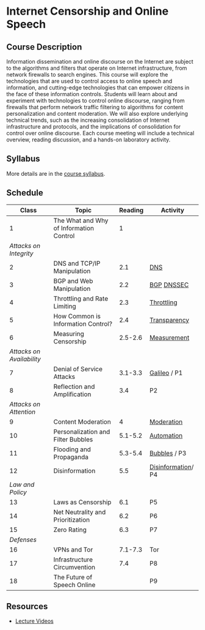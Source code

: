 # Internet Censorship and Online Speech

## Course Description 

Information dissemination and online discourse on the Internet are
subject to the algorithms and filters that operate on Internet
infrastructure, from network firewalls to search engines. This course
will explore the technologies that are used to control access to online
speech and information, and cutting-edge technologies that can empower
citizens in the face of these information controls. Students will learn
about and experiment with technologies to control online discourse,
ranging from firewalls that perform network traffic filtering to
algorithms for content personalization and content moderation. We will
also explore underlying technical trends, such as the increasing
consolidation of Internet infrastructure and protocols, and the
implications of consolidation for control over online discourse. Each
course meeting will include a technical overview, reading discussion,
and a hands-on laboratory activity.

## Syllabus

More details are in the [course syllabus](syllabus.md).

## Schedule


| **Class**                 | **Topic**                               | **Reading** | **Activity**                                            |
|---------------------------|-----------------------------------------|-------------|---------------------------------------------------------|
| 1                         | The What and Why of Information Control | 1           |                                                         |
| *Attacks on Integrity*    |                                         |             |                                                         |
| 2                         | DNS and TCP/IP Manipulation             | 2.1         | [DNS](activities/dns.md)                                |
| 3                         | BGP and Web Manipulation                | 2.2         | [BGP](activities/bgp.md) [DNSSEC](activities/dnssec.md) |
| 4                         | Throttling and Rate Limiting            | 2.3         | [Throttling](activities/throttling.md)                  |
| 5                         | How Common is Information Control?      | 2.4         | [Transparency](activities/transparency.md)              |
| 6                         | Measuring Censorship                    | 2.5-2.6     | [Measurement](activities/measurement.md)                |
| *Attacks on Availability* |                                         |             |                                                         |
| 7                         | Denial of Service Attacks               | 3.1-3.3     | [Galileo](https://cloudflare.com/galileo/) / P1         |
| 8                         | Reflection and Amplification            | 3.4         | P2                                                      |
| *Attacks on Attention*    |                                         |             |                                                         |
| 9                         | Content Moderation                      | 4           | [Moderation](activities/moderation.md)                  |
| 10                        | Personalization and Filter Bubbles      | 5.1-5.2     | [Automation](activities/automation.md)                  |
| 11                        | Flooding and Propaganda                 | 5.3-5.4     | [Bubbles](activities/bubbles.md) / P3                   |
| 12                        | Disinformation                          | 5.5         | [Disinformation](activities/disinformation.md)/  P4     |
| *Law and Policy*          |                                         |             |                                                         |
| 13                        | Laws as Censorship                      | 6.1         | P5                                                      |
| 14                        | Net Neutrality and Prioritization       | 6.2         | P6                                                      |
| 15                        | Zero Rating                             | 6.3         | P7                                                      |
| *Defenses*                |                                         |             |                                                         |
| 16                        | VPNs and Tor                            | 7.1-7.3     | Tor                                                     |
| 17                        | Infrastructure Circumvention            | 7.4         | P8                                                      |
| 18                        | The Future of Speech Online             |             | P9                                                      |

## Resources

* [Lecture
  Videos](https://youtube.com/playlist?list=PLpherdrLyny9vAH3GUofYRu4Ig8wY9Lho)

